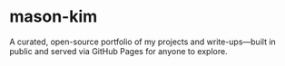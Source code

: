 # mason-kim
A curated, open-source portfolio of my projects and write-ups—built in public and served via GitHub Pages for anyone to explore.
